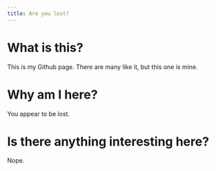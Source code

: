 ```yaml
---
title: Are you lost?
---
```


# What is this?

This is my Github page. There are many like it, but this one is mine.

# Why am I here?

You appear to be lost.

# Is there anything interesting here?

Nope.
